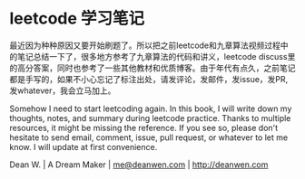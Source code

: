 # leetcode 学习笔记

最近因为种种原因又要开始刷题了。所以把之前leetcode和九章算法视频过程中的笔记总结一下了，很多地方参考了九章算法的代码和讲义，leetcode discuss里的高分答案，同时也参考了一些其他教材和优质博客。由于年代有点久，之前笔记都是手写的，如果不小心忘记了标注出处，请发评论，发邮件，发issue，发PR, 发whatever，我会立马加上。

Somehow I need to start leetcoding again. In this book, I will write down my thoughts, notes, and summary during leetcode practice. Thanks to multiple resources, it might be missing the reference. If you see so, please don't hesitate to send email, comment, issue, pull request, or whatever to let me know. I will update at first convenience.

Dean W. | A Dream Maker | me@deanwen.com | http://deanwen.com